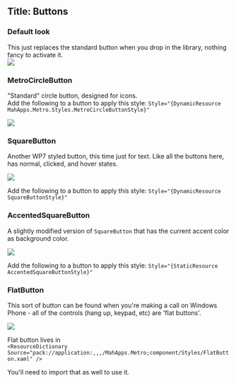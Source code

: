 Title: Buttons
---

### Default look

This just replaces the standard button when you drop in the library, nothing fancy to activate it.                         
![]({{site.baseurl}}/images/08_RegularButton.png)

### MetroCircleButton

"Standard" circle button, designed for icons.  
Add the following to a button to apply this style: `Style="{DynamicResource MahApps.Metro.Styles.MetroCircleButtonStyle}"`  

![]({{site.baseurl}}/images/07_CircleButtons.png)

### SquareButton 

Another WP7 styled button, this time just for text. Like all the buttons here, has normal, clicked, and hover states.  

![]({{site.baseurl}}/images/square-button.png)

Add the following to a button to apply this style: `Style="{DynamicResource SquareButtonStyle}"`

### AccentedSquareButton

A slightly modified version of `SquareButton` that has the current accent color as background color.

![]({{site.baseurl}}/images/accent-square-button.png)

Add the following to a button to apply this style: `Style="{StaticResource AccentedSquareButtonStyle}"`

### FlatButton

This sort of button can be found when you're making a call on Windows Phone - all of the controls (hang up, keypad, etc) are 'flat buttons'.  

![]({{site.baseurl}}/images/flatbutton.png) 

Flat button lives in   
`<ResourceDictionary Source="pack://application:,,,/MahApps.Metro;component/Styles/FlatButton.xaml" />`

You'll need to import that as well to use it.



